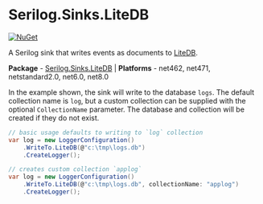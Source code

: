 # Serilog.Sinks.LiteDB

[![NuGet](https://img.shields.io/nuget/v/serilog.sinks.litedb.svg)](https://www.nuget.org/packages/serilog.sinks.litedb/)

A Serilog sink that writes events as documents to [LiteDB](http://litedb.org).

**Package** - [Serilog.Sinks.LiteDB](http://nuget.org/packages/serilog.sinks.litedb)
| **Platforms** - net462, net471, netstandard2.0, net6.0, net8.0


In the example shown, the sink will write to the database `logs`. The default collection name is `log`, but a custom collection can be supplied with the optional `CollectionName` parameter.
The database and collection will be created if they do not exist.

```csharp
// basic usage defaults to writing to `log` collection
var log = new LoggerConfiguration()
    .WriteTo.LiteDB(@"c:\tmp\logs.db")
    .CreateLogger();

// creates custom collection `applog`
var log = new LoggerConfiguration()
    .WriteTo.LiteDB(@"c:\tmp\logs.db", collectionName: "applog")
    .CreateLogger();
```

